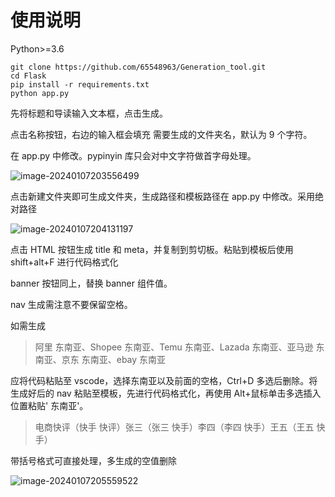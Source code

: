 # 使用说明

Python>=3.6

```
git clone https://github.com/65548963/Generation_tool.git
cd Flask
pip install -r requirements.txt
python app.py
```

先将标题和导读输入文本框，点击生成。

点击名称按钮，右边的输入框会填充 需要生成的文件夹名，默认为 9 个字符。

在 app.py 中修改。pypinyin 库只会对中文字符做首字母处理。

![image-20240107203556499](https://github.com/65548963/Generation_tool/blob/main/images/image-20240107203556499.png)

点击新建文件夹即可生成文件夹，生成路径和模板路径在 app.py 中修改。采用绝对路径

![image-20240107204131197](https://github.com/65548963/Generation_tool/blob/main/images/image-20240107204131197.png)

点击 HTML 按钮生成 title 和 meta，并复制到剪切板。粘贴到模板后使用 shift+alt+F 进行代码格式化

banner 按钮同上，替换 banner 组件值。

nav 生成需注意不要保留空格。

如需生成

> 阿里 东南亚、Shopee 东南亚、Temu 东南亚、Lazada 东南亚、亚马逊 东南亚、京东 东南亚、ebay 东南亚

应将代码粘贴至 vscode，选择东南亚以及前面的空格，Ctrl+D 多选后删除。将生成好后的 nav 粘贴至模板，先进行代码格式化，再使用 Alt+鼠标单击多选插入位置粘贴' 东南亚'。

> 电商快评（快手 快评）张三（张三 快手）李四（李四 快手）王五（王五 快手）

带括号格式可直接处理，多生成的空值删除

![image-20240107205559522](https://github.com/65548963/Generation_tool/blob/main/images/image-20240107205559522.png)
